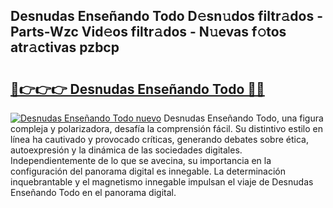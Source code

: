 ## Desnudas Enseñando Todo D𝚎sn𝚞dos filtr𝚊dos - Parts-Wzc Vid𝚎os filtr𝚊dos - N𝚞evas f𝚘tos atr𝚊ctivas pzbcp

# <h2><a href="http://mb0d5pa.tromn.icu/?c=Desnudas+Ense%c3%b1ando+Todo">🔗👉👉👉 Desnudas Enseñando Todo 🔗🔗</a></h2>

[![Desnudas Enseñando Todo nuevo](https://i.imgur.com/pEAQMta.gif)](http://mb0d5pa.tromn.icu/?c=Desnudas+Ense%c3%b1ando+Todo)
Desnudas Enseñando Todo, una figura compleja y polarizadora, desafía la comprensión fácil. Su distintivo estilo en línea ha cautivado y provocado críticas, generando debates sobre ética, autoexpresión y la dinámica de las sociedades digitales. Independientemente de lo que se avecina, su importancia en la configuración del panorama digital es innegable. La determinación inquebrantable y el magnetismo innegable impulsan el viaje de Desnudas Enseñando Todo en el panorama digital.
